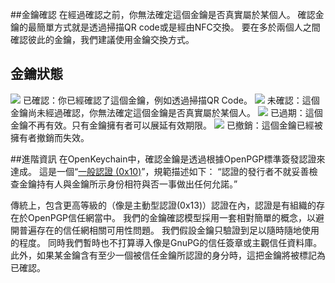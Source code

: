 [//]: # (NOTE: Please put every sentence in its own line, Transifex puts every line in its own translation field!)

##金鑰確認
在經過確認之前，你無法確定這個金鑰是否真實屬於某個人。
確認金鑰的最簡單方式就是透過掃描QR code或是經由NFC交換。
要在多於兩個人之間確認彼此的金鑰，我們建議使用金鑰交換方式。

## 金鑰狀態

<img src="status_signature_verified_cutout_24dp"/>  
已確認：你已經確認了這個金鑰，例如透過掃描QR Code。  
<img src="status_signature_unverified_cutout_24dp"/>  
未確認：這個金鑰尚未經過確認，你無法確定這個金鑰是否真實屬於某個人。  
<img src="status_signature_expired_cutout_24dp"/>  
已過期：這個金鑰不再有效。只有金鑰擁有者可以展延有效期限。  
<img src="status_signature_revoked_cutout_24dp"/>  
已撤銷：這個金鑰已經被擁有者撤銷而失效。

##進階資訊
在OpenKeychain中，確認金鑰是透過根據OpenPGP標準簽發認證來達成。
這是一個“[一般認證 (0x10)](http://tools.ietf.org/html/rfc4880#section-5.2.1)”，規範描述如下：
“認證的發行者不就妥善檢查金鑰持有人與金鑰所示身份相符與否一事做出任何允諾。”

傳統上，包含更高等級的（像是主動型認證(0x13)）認證在內，認證是有組織的存在於OpenPGP信任網當中。
我們的金鑰確認模型採用一套相對簡單的概念，以避開普遍存在的信任網相關可用性問題。
我們假設金鑰只驗證到足以隨時隨地使用的程度。
同時我們暫時也不打算導入像是GnuPG的信任簽章或主觀信任資料庫。
此外，如果某金鑰含有至少一個被信任金鑰所認證的身分時，這把金鑰將被標記為已確認。